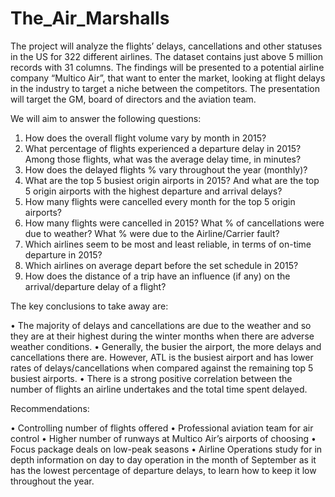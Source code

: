 # The_Air_Marshalls

The project will analyze the flights’ delays, cancellations and other statuses in the US for 322 different airlines. The dataset contains just above 5 million records with 31 columns. The findings will be presented to a potential airline company “Multico Air”, that want to enter the market, looking at flight delays in the industry to target a niche between the competitors. The presentation will target the GM, board of directors and the aviation team.


We will aim to answer the following questions:

1.	How does the overall flight volume vary by month in 2015?
2.	What percentage of flights experienced a departure delay in 2015? Among those flights, what was the average delay time, in minutes?
3.	How does the delayed flights % vary throughout the year (monthly)?
4.	What are the top 5 busiest origin airports in 2015? And what are the top 5 origin airports with the highest departure and arrival delays?
5.	How many flights were cancelled every month for the top 5 origin airports?
6.	How many flights were cancelled in 2015? What % of cancellations were due to weather? What % were due to the Airline/Carrier fault?
7.	Which airlines seem to be most and least reliable, in terms of on-time departure in 2015?
8.	Which airlines on average depart before the set schedule in 2015?
9.	How does the distance of a trip have an influence (if any) on the arrival/departure delay of a flight?


The key conclusions to take away are:

•	The majority of delays and cancellations are due to the weather and so they are at their highest during the winter months when there are adverse weather conditions.
•	Generally, the busier the airport, the more delays and cancellations there are. However, ATL is the busiest airport and has lower rates of delays/cancellations when compared against the remaining top 5 busiest airports.
•	There is a strong positive correlation between the number of flights an airline undertakes and the total time spent delayed.


Recommendations:

•	Controlling number of flights offered
•	Professional aviation team for air control
•	Higher number of runways at Multico Air’s airports of choosing
•	Focus package deals on low-peak seasons
•	Airline Operations study for in depth information on day to day operation in the month of September as it has the lowest percentage of departure delays, to learn how to keep it low throughout the year.
